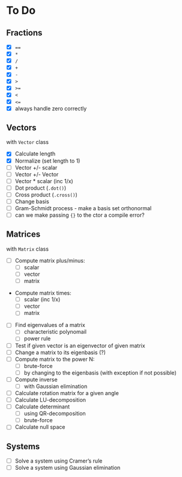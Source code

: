 # To Do

## Fractions
- [x] `==`
- [x] `*`
- [x] `/`
- [x] `+`
- [x] `-`
- [x] `>`
- [x] `>=`
- [x] `<`
- [x] `<=`
- [x] always handle zero correctly

## Vectors
with `Vector` class
- [x] Calculate length 
- [x] Normalize (set length to 1)
- [ ] Vector +/- scalar
- [ ] Vector +/- Vector
- [ ] Vector * scalar (inc 1/x)
- [ ] Dot product (`.dot()`)
- [ ] Cross product (`.cross()`)
- [ ] Change basis
- [ ] Gram-Schmidt process - make a basis set orthonormal
- [ ] can we make passing `{}` to the ctor a compile error?  

## Matrices
with `Matrix` class
- [ ] Compute matrix plus/minus:
  - [ ] scalar
  - [ ] vector
  - [ ] matrix
- Compute matrix times:
  - [ ] scalar (inc 1/x)
  - [ ] vector
  - [ ] matrix
- [ ] Find eigenvalues of a matrix
  - [ ] characteristic polynomail
  - [ ] power rule
- [ ] Test if given vector is an eigenvector of given matrix
- [ ] Change a matrix to its eigenbasis (?)
- [ ] Compute matrix to the power N:
  - [ ] brute-force
  - [ ] by changing to the eigenbasis (with exception if not possible)
- [ ] Compute inverse
  - [ ] with Gaussian elimination
- [ ] Calculate rotation matrix for a given angle
- [ ] Calculate LU-decomposition
- [ ] Calculate determinant
  - [ ] using QR-decomposition
  - [ ] brute-force
- [ ] Calculate null space
  
## Systems
- [ ] Solve a system using Cramer’s rule
- [ ] Solve a system using Gaussian elimination
